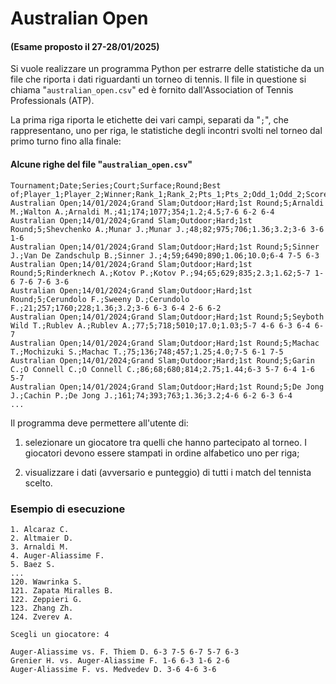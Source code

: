  # Australian Open

#### (Esame proposto il 27-28/01/2025)

Si vuole realizzare un programma Python per estrarre delle statistiche da un file che riporta i dati riguardanti un torneo di tennis. Il file in questione si chiama "`australian_open.csv`" ed è fornito dall'Association of Tennis Professionals (ATP).

La prima riga riporta le etichette dei vari campi, separati da "`;`", che rappresentano, uno per riga, le statistiche degli incontri svolti nel torneo dal primo turno fino alla finale:

#### Alcune righe del file "`australian_open.csv`"

```
Tournament;Date;Series;Court;Surface;Round;Best of;Player_1;Player_2;Winner;Rank_1;Rank_2;Pts_1;Pts_2;Odd_1;Odd_2;Score
Australian Open;14/01/2024;Grand Slam;Outdoor;Hard;1st Round;5;Arnaldi M.;Walton A.;Arnaldi M.;41;174;1077;354;1.2;4.5;7-6 6-2 6-4
Australian Open;14/01/2024;Grand Slam;Outdoor;Hard;1st Round;5;Shevchenko A.;Munar J.;Munar J.;48;82;975;706;1.36;3.2;3-6 3-6 1-6
Australian Open;14/01/2024;Grand Slam;Outdoor;Hard;1st Round;5;Sinner J.;Van De Zandschulp B.;Sinner J.;4;59;6490;890;1.06;10.0;6-4 7-5 6-3
Australian Open;14/01/2024;Grand Slam;Outdoor;Hard;1st Round;5;Rinderknech A.;Kotov P.;Kotov P.;94;65;629;835;2.3;1.62;5-7 1-6 7-6 7-6 3-6
Australian Open;14/01/2024;Grand Slam;Outdoor;Hard;1st Round;5;Cerundolo F.;Sweeny D.;Cerundolo F.;21;257;1760;228;1.36;3.2;3-6 6-3 6-4 2-6 6-2
Australian Open;14/01/2024;Grand Slam;Outdoor;Hard;1st Round;5;Seyboth Wild T.;Rublev A.;Rublev A.;77;5;718;5010;17.0;1.03;5-7 4-6 6-3 6-4 6-7
Australian Open;14/01/2024;Grand Slam;Outdoor;Hard;1st Round;5;Machac T.;Mochizuki S.;Machac T.;75;136;748;457;1.25;4.0;7-5 6-1 7-5
Australian Open;14/01/2024;Grand Slam;Outdoor;Hard;1st Round;5;Garin C.;O Connell C.;O Connell C.;86;68;680;814;2.75;1.44;6-3 5-7 6-4 1-6 5-7
Australian Open;14/01/2024;Grand Slam;Outdoor;Hard;1st Round;5;De Jong J.;Cachin P.;De Jong J.;161;74;393;763;1.36;3.2;4-6 6-2 6-3 6-4
...
```

Il programma deve permettere all'utente di:

1) selezionare un giocatore tra quelli che hanno partecipato al torneo. I giocatori devono essere stampati in ordine alfabetico uno per riga;

2) visualizzare i dati (avversario e punteggio) di tutti i match del tennista scelto.

### Esempio di esecuzione

```
1. Alcaraz C.
2. Altmaier D.
3. Arnaldi M.
4. Auger-Aliassime F.
5. Baez S.
...
120. Wawrinka S.
121. Zapata Miralles B.
122. Zeppieri G.
123. Zhang Zh.
124. Zverev A.

Scegli un giocatore: 4
 
Auger-Aliassime vs. F. Thiem D. 6-3 7-5 6-7 5-7 6-3
Grenier H. vs. Auger-Aliassime F. 1-6 6-3 1-6 2-6
Auger-Aliassime F. vs. Medvedev D. 3-6 4-6 3-6
```